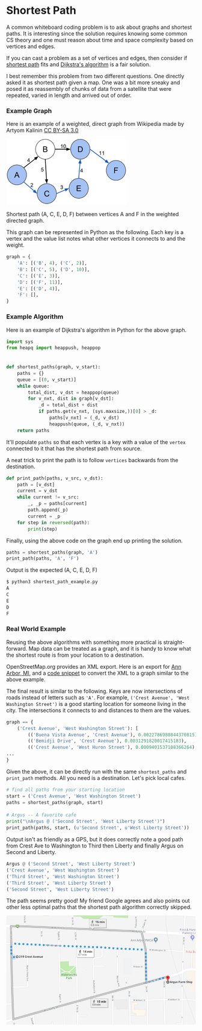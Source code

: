 # Shortest Path

A common whiteboard coding problem is to ask about graphs and shortest paths. It
is interesting since the solution requires knowing some common CS theory and one
must reason about time and space complexity based on vertices and edges.

If you can cast a problem as a set of vertices and edges, then consider if 
[shortest path](https://en.wikipedia.org/wiki/Shortest_path_problem) fits and
[Dijkstra's algorithm](https://en.wikipedia.org/wiki/Dijkstra%27s_algorithm) is
a fair solution.

I best remember this problem from two different questions. One directly asked
it as shortest path given a map. One was a bit more sneaky and posed it as
reassembly of chunks of data from a satellite that were repeated, varied in 
length and arrived out of order.

### Example Graph

Here is an example of a weighted, direct graph from Wikipedia made by Artyom
Kalinin [CC BY-SA 3.0](https://creativecommons.org/licenses/by-sa/3.0)

![Example Graph](example_graph.png)

Shortest path (A, C, E, D, F) between vertices A and F in the weighted directed
graph.

This graph can be represented in Python as the following. Each key is a vertex
and the value list notes what other vertices it connects to and the weight.

```python
graph = {
    'A': [('B', 4), ('C', 2)],
    'B': [('C', 5), ('D', 10)],
    'C': [('E', 3)],
    'D': [('F', 11)],
    'E': [('D', 4)],
    'F': [],
}
```

### Example Algorithm

Here is an example of Dijkstra's algorithm in Python for the above graph.

```python
import sys
from heapq import heappush, heappop


def shortest_paths(graph, v_start):
    paths = {}
    queue = [(0, v_start)]
    while queue:
        total_dist, v_dst = heappop(queue)
        for v_nxt, dist in graph[v_dst]:
            _d = total_dist + dist
            if paths.get(v_nxt, (sys.maxsize,))[0] > _d:
                paths[v_nxt] = (_d, v_dst)
                heappush(queue, (_d, v_nxt))
    return paths
```

It'll populate `paths` so that each vertex is a key with a value of the `vertex` 
connected to it that has the shortest path from source.

A neat trick to print the path is to follow `vertices` backwards from the
destination.

```python
def print_path(paths, v_src, v_dst):
    path = [v_dst]
    current = v_dst
    while current != v_src:
        _, _p = paths[current]
        path.append(_p)
        current = _p
    for step in reversed(path):
        print(step)
```

Finally, using the above code on the graph end up printing the solution.

```python
paths = shortest_paths(graph, 'A')
print_path(paths, 'A', 'F')
```

Output is the expected (A, C, E, D, F)

```python
$ python3 shortest_path_example.py 
A
C
E
D
F
```

### Real World Example

Reusing the above algorithms with something more practical is straight-forward.
Map data can be treated as a graph, and it is handy to know what the shortest
route is from your location to a destination.

OpenStreetMap.org provides an XML export. Here is an export for
[Ann Arbor, MI](https://www.openstreetmap.org/export#map=15/42.2758/-83.7501),
and a [code snippet](openstreetmap.py) to convert the XML to a graph similar to
the above example.

The final result is similar to the following. Keys are now intersections of
roads instead of letters such as `'A'`. For example, `('Crest Avenue', 'West Washington Street')`
is a good starting location for someone living in the city. The intersections it
connects to and distances to them are the values.

```python
graph == {
    ('Crest Avenue', 'West Washington Street'): [
        (('Buena Vista Avenue', 'Crest Avenue'), 0.0022786980844370815),
        (('Bemidji Drive', 'Crest Avenue'), 0.0031291820017415183),
        (('Crest Avenue', 'West Huron Street'), 0.0009401537108366264),
...
}
```

Given the above, it can be directly run with the same `shortest_paths` and
`print_path` methods. All you need is a destination. Let's pick local cafes.

```python
# find all paths from your starting location
start = ('Crest Avenue', 'West Washington Street')
paths = shortest_paths(graph, start)

# Argus -- A favorite cafe
print("\nArgus @ ('Second Street', 'West Liberty Street')")
print_path(paths, start, (u'Second Street', u'West Liberty Street'))
```

Output isn't as friendly as a GPS, but it does correctly note a good path from
Crest Ave to Washington to Third then Liberty and finally Argus on Second and Liberty.

```python
Argus @ ('Second Street', 'West Liberty Street')
('Crest Avenue', 'West Washington Street')
('Third Street', 'West Washington Street')
('Third Street', 'West Liberty Street')
('Second Street', 'West Liberty Street')
```

The path seems pretty good! My friend Google agrees and also points out other
less optimal paths that the shortest path algorithm correctly skipped.

![Argus FarmStop](cafe.png)

